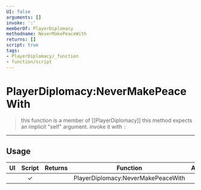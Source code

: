 ```yaml
---
UI: false
arguments: []
invoke: ':'
memberOf: PlayerDiplomacy
methodname: NeverMakePeaceWith
returns: []
script: true
tags:
- PlayerDiplomacy/_function
- function/script
---
```

# PlayerDiplomacy:NeverMakePeaceWith
> this function is a member of [[PlayerDiplomacy]]
> this method expects an implicit "self" argument. invoke it with `:`
-----
## Usage
|  UI | Script | Returns | Function | Arguments |
|:---:|:------:|-------:|:--------:|:---------|
| |✓||PlayerDiplomacy:NeverMakePeaceWith||
